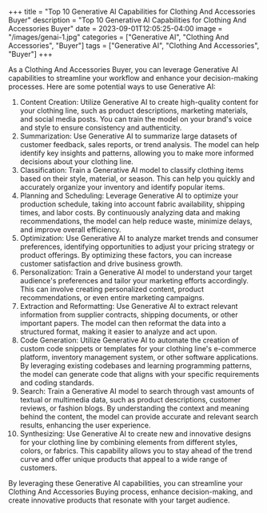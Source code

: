 +++
title = "Top 10 Generative AI Capabilities for Clothing And Accessories Buyer"
description = "Top 10 Generative AI Capabilities for Clothing And Accessories Buyer"
date = 2023-09-01T12:05:25-04:00
image = "/images/genai-1.jpg"
categories = ["Generative AI", "Clothing And Accessories", "Buyer"]
tags = ["Generative AI", "Clothing And Accessories", "Buyer"]
+++

As a Clothing And Accessories Buyer, you can leverage Generative AI capabilities to streamline your workflow and enhance your decision-making processes. Here are some potential ways to use Generative AI:

1. Content Creation: Utilize Generative AI to create high-quality content for your clothing line, such as product descriptions, marketing materials, and social media posts. You can train the model on your brand's voice and style to ensure consistency and authenticity.
2. Summarization: Use Generative AI to summarize large datasets of customer feedback, sales reports, or trend analysis. The model can help identify key insights and patterns, allowing you to make more informed decisions about your clothing line.
3. Classification: Train a Generative AI model to classify clothing items based on their style, material, or season. This can help you quickly and accurately organize your inventory and identify popular items.
4. Planning and Scheduling: Leverage Generative AI to optimize your production schedule, taking into account fabric availability, shipping times, and labor costs. By continuously analyzing data and making recommendations, the model can help reduce waste, minimize delays, and improve overall efficiency.
5. Optimization: Use Generative AI to analyze market trends and consumer preferences, identifying opportunities to adjust your pricing strategy or product offerings. By optimizing these factors, you can increase customer satisfaction and drive business growth.
6. Personalization: Train a Generative AI model to understand your target audience's preferences and tailor your marketing efforts accordingly. This can involve creating personalized content, product recommendations, or even entire marketing campaigns.
7. Extraction and Reformatting: Use Generative AI to extract relevant information from supplier contracts, shipping documents, or other important papers. The model can then reformat the data into a structured format, making it easier to analyze and act upon.
8. Code Generation: Utilize Generative AI to automate the creation of custom code snippets or templates for your clothing line's e-commerce platform, inventory management system, or other software applications. By leveraging existing codebases and learning programming patterns, the model can generate code that aligns with your specific requirements and coding standards.
9. Search: Train a Generative AI model to search through vast amounts of textual or multimedia data, such as product descriptions, customer reviews, or fashion blogs. By understanding the context and meaning behind the content, the model can provide accurate and relevant search results, enhancing the user experience.
10. Synthesizing: Use Generative AI to create new and innovative designs for your clothing line by combining elements from different styles, colors, or fabrics. This capability allows you to stay ahead of the trend curve and offer unique products that appeal to a wide range of customers.

By leveraging these Generative AI capabilities, you can streamline your Clothing And Accessories Buying process, enhance decision-making, and create innovative products that resonate with your target audience.